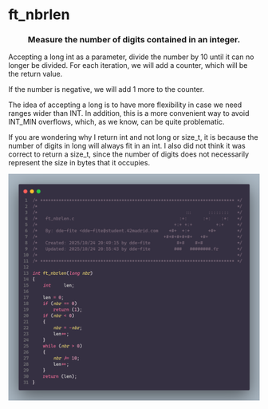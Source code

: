 # ft_nbrlen

<h3 align="center">Measure the number of digits contained in an integer.</h3>

Accepting a long int as a parameter, divide the number by 10 until it can no longer be divided. For each iteration, we will add a counter, which will be the return value.

If the number is negative, we will add 1 more to the counter.

The idea of accepting a long is to have more flexibility in case we need ranges wider than INT. In addition, this is a more convenient way to avoid INT_MIN overflows, which, as we know, can be quite problematic.

If you are wondering why I return int and not long or size_t, it is because the number of digits in long will always fit in an int. I also did not think it was correct to return a size_t, since the number of digits does not necessarily represent the size in bytes that it occupies.

<p align="center">
	<img src="../../media/codes/ft_nbrlen.png">
</p>